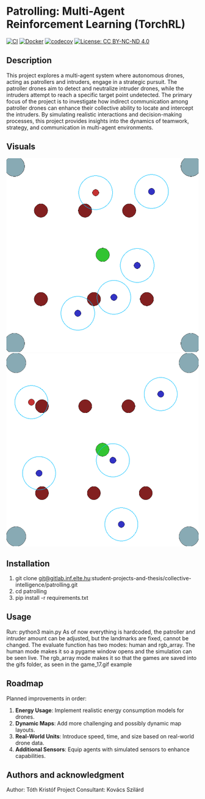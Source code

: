 # Patrolling: Multi-Agent Reinforcement Learning (TorchRL)

[![CI](https://github.com/elte-collective-intelligence/student-formation/actions/workflows/ci.yml/badge.svg)](https://github.com/elte-collective-intelligence/student-formation/actions/workflows/ci.yml)
[![Docker](https://github.com/elte-collective-intelligence/student-formation/actions/workflows/docker.yml/badge.svg)](https://github.com/elte-collective-intelligence/student-formation/actions/workflows/docker.yml)
[![codecov](https://codecov.io/gh/elte-collective-intelligence/student-formation/branch/main/graph/badge.svg)](https://codecov.io/gh/elte-collective-intelligence/student-formation)
[![License: CC BY-NC-ND 4.0](https://img.shields.io/badge/License-CC--BY--NC--ND%204.0-blue.svg)](LICENSE)

## Description
This project explores a multi-agent system where autonomous drones, acting as patrollers and intruders, engage in a strategic pursuit. The patroller drones aim to detect and neutralize intruder drones, while the intruders attempt to reach a specific target point undetected. The primary focus of the project is to investigate how indirect communication among patroller drones can enhance their collective ability to locate and intercept the intruders. By simulating realistic interactions and decision-making processes, this project provides insights into the dynamics of teamwork, strategy, and communication in multi-agent environments.

## Visuals
![current version](images/run1.png)
![demo](gifs/game_17.gif)

## Installation
1. git clone git@gitlab.inf.elte.hu:student-projects-and-thesis/collective-intelligence/patrolling.git
2. cd patrolling
3. pip install -r requirements.txt

## Usage
Run: python3 main.py
As of now everything is hardcoded, the patroller and intruder amount can be adjusted, but the landmarks are fixed, cannot be changed.
The evaluate function has two modes: human and rgb_array. 
The human mode makes it so a pygame window opens and the simulation can be seen live. 
The rgb_array mode makes it so that the games are saved into the gifs folder, as seen in the game_17.gif example

## Roadmap
Planned improvements in order:
1. **Energy Usage**: Implement realistic energy consumption models for drones.
2. **Dynamic Maps**: Add more challenging and possibly dynamic map layouts.
3. **Real-World Units**: Introduce speed, time, and size based on real-world drone data.
4. **Additional Sensors**: Equip agents with simulated sensors to enhance capabilities.

## Authors and acknowledgment
Author: Tóth Kristóf
Project Consultant: Kovács Szilárd 